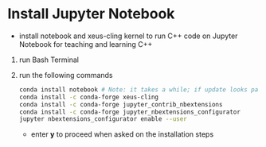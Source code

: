 # Install Jupyter Notebook

- install notebook and xeus-cling kernel to run C++ code on Jupyter Notebook for teaching and learning C++

1. run Bash Terminal
2. run the following commands

    ```bash
    conda install notebook # Note: it takes a while; if update looks paused, hit enter
    conda install -c conda-forge xeus-cling
    conda install -c conda-forge jupyter_contrib_nbextensions
    conda install -c conda-forge jupyter_nbextensions_configurator
    jupyter nbextensions_configurator enable --user
    ```

    - enter **y** to proceed when asked on the installation steps
